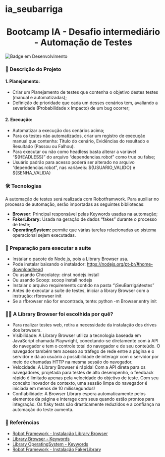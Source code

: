 # ia_seubarriga
<h1 align="center"> Bootcamp IA - Desafio intermediário - Automação de Testes</h1>


![Badge em Desenvolvimento](http://img.shields.io/static/v1?label=STATUS&message=EM%20DESENVOLVIMENTO&color=GREEN&style=for-the-badge)


### 📝 Descrição do Projeto ###

#### 1.	Planejamento: ####
*	Criar um Planejamento de testes que contenha o objetivo destes testes (manual e automatizadas);
*	Definição de prioridade que cada um desses cenários tem, avaliando a severidade (Probabilidade x Impacto) de um bug ocorrer;


#### 2.	Execução: ####
*	Automatizar a execução dos cenários acima;
*	Para os testes não automatizados, criar um registro de execução manual que contenha: Título do cenário, Evidências do resultado e Resultado (Passou ou Falhou).
* Para executar ou não como headless basta alterar a variável “${HEADLESS}” do arquivo “dependencias.robot” como true ou false;
* Usuário padrão para acesso poderá ser alterado no arquivo “dependencias.robot”, nas variáveis: ${USUARIO_VALIDO} e ${SENHA_VALIDA}


### 🛠️ Tecnologias ###
A automação de testes será realizada com Robotframwork. Para auxiliar no processo de automação, serão importadas as seguintes bibliotecas: 

*	**Browser:** Principal responsável pelas Keywords usadas na automação;
*	**FakerLibrary:** Usada na geração de dados “fakes” durante o processo de teste;
*	**OperatingSystem:** permite que várias tarefas relacionadas ao sistema operacional sejam executadas. 


### 🚩 Preparação para executar a suíte ###  
* Instalar o pacote do Node.js, pois a Library Browser usa. 
* Pode instalar baixando o instalador: https://nodejs.org/pt-br/#home-downloadhead
* Ou usando Chocolatey: cinst nodejs.install
* Ou usando Scoop: scoop install nodejs
* Instalar o arquivo requirements contido na pasta “\SeuBarriga\testes”
* Antes de executar a suíte de testes, iniciar a library Browser com a instrução: rfbrowser init
* Se a rfbrowser não for encontrada, tente: python -m Browser.entry init


### 🧑‍💻 A Library Browser foi escolhida por quê? ###
* Para realizar testes web, retira a necessidade da instalação dos drives dos browsers. 
* Visibilidade: A Library Browser utiliza a tecnologia baseada em JavaScript chamada Playwright, conectando-se diretamente com à API do navegador e tem o controle total do navegador e de seu conteúdo. O navegador também tem acesso ao tráfego de rede entre a página e o servidor e dá ao usuário a possibilidade de interagir com o servidor por meio de chamadas HTTP na mesma sessão do navegador.  
* Velocidade: A Library Browser é rápida! Com a API direta para os navegadores, projetada para testes de alto desempenho, o feedback rápido é limitado apenas pela velocidade do objetivo de teste. Com seu conceito inovador de contexto, uma sessão limpa do navegador é iniciada em menos de 10 milissegundos!
* Confiabilidade: A Browser Library espera automaticamente pelos elementos da página e interage com seus quando estão prontos para integração. Os flaky tests são drasticamente reduzidos e a confiança na automação do teste aumenta. 


### 🔗 Referências ###
* [Robot Framework - Instalação Library Browser](https://github.com/MarketSquare/robotframework-browser)
* [Library Browser - Keywords](https://marketsquare.github.io/robotframework-browser/Browser.html)
* [Library OperatingSystem - Keywords](https://robotframework.org/robotframework/latest/libraries/OperatingSystem.html)
* [Robot Framework - Instalação FakerLibrary](https://pypi.org/project/robotframework-faker)
